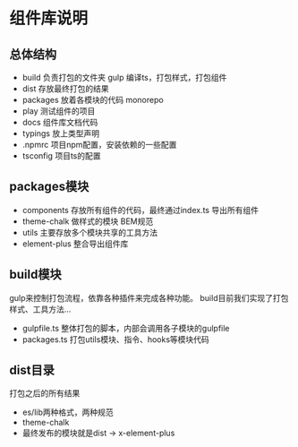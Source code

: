 # 组件库说明

## 总体结构

- build 负责打包的文件夹 gulp 编译ts，打包样式，打包组件
- dist 存放最终打包的结果
- packages 放着各模块的代码 monorepo
- play 测试组件的项目
- docs 组件库文档代码
- typings 放上类型声明
- .npmrc 项目npm配置，安装依赖的一些配置
- tsconfig 项目ts的配置

## packages模块

- components 存放所有组件的代码，最终通过index.ts 导出所有组件
- theme-chalk 做样式的模块 BEM规范
- utils 主要存放多个模块共享的工具方法
- element-plus 整合导出组件库

## build模块

gulp来控制打包流程，依靠各种插件来完成各种功能。
build目前我们实现了打包样式、工具方法...

- gulpfile.ts 整体打包的脚本，内部会调用各子模块的gulpfile
- packages.ts 打包utils模块、指令、hooks等模块代码

## dist目录

打包之后的所有结果

- es/lib两种格式，两种规范
- theme-chalk
- 最终发布的模块就是dist -> x-element-plus
